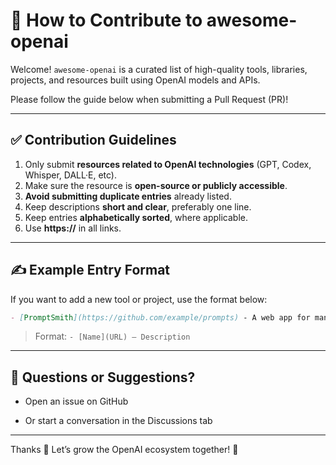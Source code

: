 # 🙌 How to Contribute to awesome-openai

Welcome! `awesome-openai` is a curated list of high-quality tools, libraries, projects, and resources built using OpenAI models and APIs.

Please follow the guide below when submitting a Pull Request (PR)!

---

## ✅ Contribution Guidelines

1. Only submit **resources related to OpenAI technologies** (GPT, Codex, Whisper, DALL·E, etc).
2. Make sure the resource is **open-source or publicly accessible**.
3. **Avoid submitting duplicate entries** already listed.
4. Keep descriptions **short and clear**, preferably one line.
5. Keep entries **alphabetically sorted**, where applicable.
6. Use **https://** in all links.

---

## ✍️ Example Entry Format

If you want to add a new tool or project, use the format below:

```markdown
- [PromptSmith](https://github.com/example/prompts) - A web app for managing and testing GPT prompts.
```

> Format: `- [Name](URL) – Description`

---

## 💬 Questions or Suggestions?
* Open an issue on GitHub

* Or start a conversation in the Discussions tab

---

Thanks 💙
Let’s grow the OpenAI ecosystem together! 🤖